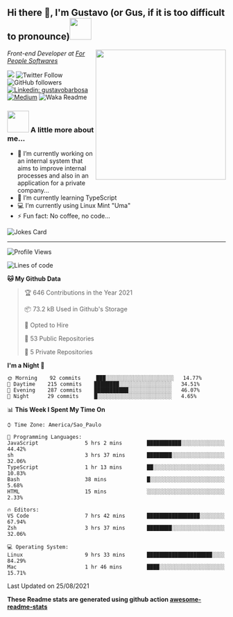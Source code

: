 <h2>Hi there 👋, I'm Gustavo (or Gus, if it is too difficult to pronounce)<img src="https://media.giphy.com/media/RMAnPMLrnOVhWuvusR/giphy.gif" width="50"></h2>
<img src="https://media.giphy.com/media/bi6RQ5x3tqoSI/giphy.gif" align="right" width="300">
<p><em>Front-end Developer at <a href="https://forpeople.io/">For People Softwares</a>
</em></p>

![](https://visitor-badge.glitch.me/badge?page_id=gusbdev.gusbdev)
![Twitter Follow](https://img.shields.io/twitter/follow/GustavoBFig?label=Follow)
![GitHub followers](https://img.shields.io/github/followers/gusbdev?label=Follow&style=social)
[![Linkedin: gustavobarbosa](https://img.shields.io/badge/-Gustavo%20Barbosa-blue?style=flat-square&logo=Linkedin&logoColor=white&link=https://www.linkedin.com/in/gustavo-barbosa-4a457178/?locale=en_US)](https://www.linkedin.com/in/gustavo-barbosa-figueiredo/?locale=en_US)
[![Medium](https://img.shields.io/badge/-Gustavo%20Barbosa-black?style=flat-square&logo=Medium&logoColor=white&link=https://gusbdev.medium.com/)](https://gusbdev.medium.com/)
![Waka Readme](https://github.com/anmol098/anmol098/workflows/Waka%20Readme/badge.svg)

### <img src="https://media.giphy.com/media/LRUSX9oaSmuKW3n4Ax/giphy.gif" width="50"> A little more about me...  

- 🔭 I’m currently working on an internal system that aims to improve internal processes and also in an application for a private company...
- 🌱 I’m currently learning TypeScript
- :computer: I’m currently using Linux Mint "Uma"
- ⚡ Fun fact: No coffee, no code...

![Jokes Card](https://readme-jokes.vercel.app/api)

---
<!--START_SECTION:waka-->
![Profile Views](http://img.shields.io/badge/Profile%20Views-2-blue)

![Lines of code](https://img.shields.io/badge/From%20Hello%20World%20I%27ve%20Written-567345%20lines%20of%20code-blue)

**🐱 My Github Data** 

> 🏆 646 Contributions in the Year 2021
 > 
> 📦 73.2 kB Used in Github's Storage 
 > 
> 💼 Opted to Hire
 > 
> 📜 53 Public Repositories 
 > 
> 🔑 5 Private Repositories  
 > 
**I'm a Night 🦉** 

```text
🌞 Morning    92 commits     ███░░░░░░░░░░░░░░░░░░░░░░   14.77% 
🌆 Daytime    215 commits    ████████░░░░░░░░░░░░░░░░░   34.51% 
🌃 Evening    287 commits    ███████████░░░░░░░░░░░░░░   46.07% 
🌙 Night      29 commits     █░░░░░░░░░░░░░░░░░░░░░░░░   4.65%

```


📊 **This Week I Spent My Time On** 

```text
⌚︎ Time Zone: America/Sao_Paulo

💬 Programming Languages: 
JavaScript               5 hrs 2 mins        ███████████░░░░░░░░░░░░░░   44.42% 
sh                       3 hrs 37 mins       ████████░░░░░░░░░░░░░░░░░   32.06% 
TypeScript               1 hr 13 mins        ██░░░░░░░░░░░░░░░░░░░░░░░   10.83% 
Bash                     38 mins             █░░░░░░░░░░░░░░░░░░░░░░░░   5.68% 
HTML                     15 mins             ░░░░░░░░░░░░░░░░░░░░░░░░░   2.33%

🔥 Editors: 
VS Code                  7 hrs 42 mins       █████████████████░░░░░░░░   67.94% 
Zsh                      3 hrs 37 mins       ████████░░░░░░░░░░░░░░░░░   32.06%

💻 Operating System: 
Linux                    9 hrs 33 mins       █████████████████████░░░░   84.29% 
Mac                      1 hr 46 mins        ████░░░░░░░░░░░░░░░░░░░░░   15.71%

```


 Last Updated on 25/08/2021
<!--END_SECTION:waka-->

**These Readme stats are generated using github action [awesome-readme-stats](https://github.com/anmol098/waka-readme-stats)**
